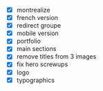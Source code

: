 * [x] montrealize
* [x] french version
* [x] redirect groupe
* [x] mobile version
* [x] portfolio
* [x] main sections
* [x] remove titles from 3 images
* [x] fix hero screwups
* [x] logo
* [x] typographics
